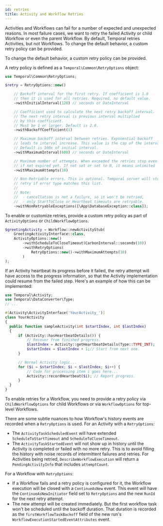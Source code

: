 ```yaml
---
id: retries
title: Activity and Workflow Retries
---
```


Activities and Workflows can fail for a number of expected and unexpected reasons.
In most failure cases, we want to retry the failed Activity or child Workflow or even the parent Workflow.
By default, Temporal retries Activities, but not Workflows.
To change the default behavior, a custom retry policy can be provided.

To change the default behavior, a custom retry policy can be provided.

A retry policy is defined as a `Temporal\Common\RetryOptions` object:

```php
use Temporal\Common\RetryOptions;

$retry = RetryOptions::new()

    // Backoff interval for the first retry. If coefficient is 1.0
    // then it is used for all retries. Required, no default value.
    ->withInitialInterval(120) // seconds or DateInterval

    // Coefficient used to calculate the next retry backoff interval.
    // The next retry interval is previous interval multiplied
    // by this coefficient.
    // Must be 1 or larger. Default is 2.0.
    ->withBackoffCoefficient(1)

    // Maximum backoff interval between retries. Exponential backoff
    // leads to interval increase. This value is the cap of the interval.
    // Default is 100x of initial interval.
    ->withMaximumInterval(600) // seconds or DateInterval

    // Maximum number of attempts. When exceeded the retries stop even
    // if not expired yet. If not set or set to 0, it means unlimited
    ->withMaximumAttempts(10)

    // Non-Retriable errors. This is optional. Temporal server will stop
    // retry if error type matches this list.
    //
    // Note:
    //  - cancellation is not a failure, so it won't be retried,
    //  - only StartToClose or Heartbeat timeouts are retryable.
    ->withNonRetryableExceptions([\App\DatabaseException::class]);
```

To enable or customize retries, provide a custom retry policy as part of `ActivityOptions` or `ChildWorkflowOptions`.

```php
$greetingActivity = Workflow::newActivityStub(
    GreetingActivityInterface::class,
    ActivityOptions::new()
        ->withScheduleToCloseTimeout(CarbonInterval::seconds(10))
        ->withRetryOptions(
            RetryOptions::new()->withMaximumAttempts(10)
        )
);
```

If an Activity heartbeat its progress before it failed, the retry attempt will have access to the progress information,
so that the Activity implementation could resume from the failed step. Here's an example of how this can be implemented:

```php
use Temporal\Activity;
use Temporal\DataConverter\Type;
// ...

#[Activity\ActivityInterface('YourActivity_')]
class YourActivity
{
  public function sampleActivity(int $startIndex, int $lastIndex)
  {
      if (Activity::hasHeartbeatDetails()) {
          // Recover from finished progress.
          $lastIndex = Activity::getHeartbeatDetails(Type::TYPE_INT);
          $startIndex = $lastIndex + 1;// Start from next one.
      }

      // Normal Activity logic...
      for ($i = $startIndex; $i < $lastIndex; $i++) {
          // Code for processing item i goes here...
          Activity::recordHeartbeat($i); // Report progress.
      }
  }
}
```

To enable retries for a Workflow, you need to provide a retry policy via `ChildWorkflowOptions` for child Workflows or
via `WorkflowOptions` for top-level Workflows.

There are some subtle nuances to how Workflow's history events are recorded when a `RetryOptions` is used.
For an Activity with a `RetryOptions`:

- The `ActivityTaskScheduledEvent` will have extended `ScheduleToStartTimeout` and `ScheduleToCloseTimeout`.
- The `ActivityTaskStartedEvent` will not show up in history until the Activity is completed or failed with no more retry.
  This is to avoid filling the history with noise records of intermittent failures and retries.
  For Activities being retried, `DescribeWorkflowExecution` will return a `PendingActivityInfo` that includes `attemptCount`.

For a Workflow with `RetryOptions`:

- If a Workflow fails and a retry policy is configured for it, the Workflow execution will be closed with a `ContinueAsNew` event.
  This event will have the `ContinueAsNewInitiator` field set to `RetryOptions` and the new `RunId` for the next retry attempt.
- The new attempt will be created immediately. But the first workflow task won't be scheduled until the backoff duration.
  That duration is recorded as the `firstWorkflowTaskBackoff` field of the new run's `WorkflowExecutionStartedEventAttributes` event.
